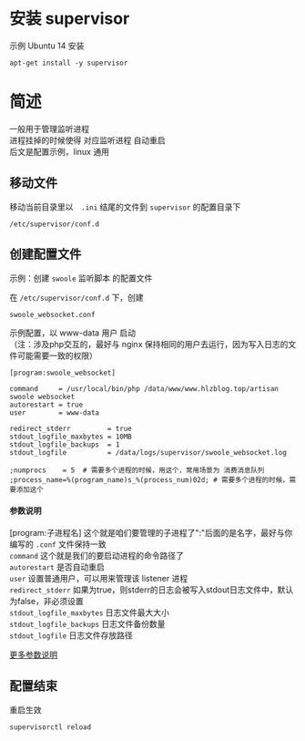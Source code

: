 # 安装 supervisor

示例 Ubuntu 14 安装

    apt-get install -y supervisor

# 简述

一般用于管理监听进程  
进程挂掉的时候使得 对应监听进程 自动重启  
后文是配置示例，linux 通用  

## 移动文件

移动当前目录里以　`.ini` 结尾的文件到 `supervisor` 的配置目录下

    /etc/supervisor/conf.d

## 创建配置文件
示例：创建 `swoole` 监听脚本 的配置文件

在 `/etc/supervisor/conf.d` 下，创建

    swoole_websocket.conf

示例配置，以 www-data 用户 启动  
（注：涉及php交互的，最好与 nginx 保持相同的用户去运行，因为写入日志的文件可能需要一致的权限）

    [program:swoole_websocket]
    
    command     = /usr/local/bin/php /data/www/www.hlzblog.top/artisan swoole websocket 
    autorestart = true
    user        = www-data
    
    redirect_stderr         = true
    stdout_logfile_maxbytes = 10MB
    stdout_logfile_backups  = 1
    stdout_logfile          = /data/logs/supervisor/swoole_websocket.log

    ;numprocs    = 5  # 需要多个进程的时候，用这个，常用场景为 消费消息队列
    ;process_name=%(program_name)s_%(process_num)02d; # 需要多个进程的时候，需要添加这个

#### 参数说明

[program:子进程名] 这个就是咱们要管理的子进程了":"后面的是名字，最好与你编写的 `.conf` 文件保持一致  
`command` 这个就是我们的要启动进程的命令路径了  
`autorestart` 是否自动重启  
`user` 设置普通用户，可以用来管理该 listener 进程  
`redirect_stderr` 如果为true，则stderr的日志会被写入stdout日志文件中，默认为false，非必须设置  
`stdout_logfile_maxbytes` 日志文件最大大小  
`stdout_logfile_backups` 日志文件备份数量  
`stdout_logfile` 日志文件存放路径  


[更多参数说明](https://www.cnblogs.com/xuezhigu/p/7660203.html)  

## 配置结束

重启生效 

    supervisorctl reload  
